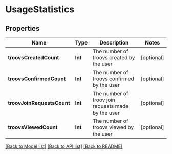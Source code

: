 # UsageStatistics

## Properties
Name | Type | Description | Notes
------------ | ------------- | ------------- | -------------
**troovsCreatedCount** | **Int** | The number of troovs created by the user  | [optional] 
**troovsConfirmedCount** | **Int** | The number of troovs confirmed by the user  | [optional] 
**troovJoinRequestsCount** | **Int** | The number of troov join requests made by the user  | [optional] 
**troovsViewedCount** | **Int** | The number of troovs viewed by the user  | [optional] 

[[Back to Model list]](../README.md#documentation-for-models) [[Back to API list]](../README.md#documentation-for-api-endpoints) [[Back to README]](../README.md)


